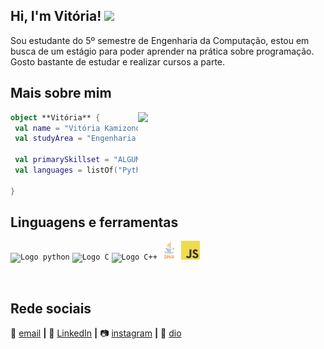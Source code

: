 <h2> Hi, I'm Vitória! <img src="https://tenor.com/bSsF1.gif" width="50"></h2>

Sou estudante do 5º semestre de Engenharia da Computação, estou em busca de um estágio para poder aprender na prática sobre programação. Gosto bastante de estudar e realizar cursos a parte.

## Mais sobre mim

<img align="right" width="300" src= "https://media.tenor.com/AlUkiGkR2j8AAAAC/new-game-ahagon-umiko-programming.gif" />

```kotlin
object **Vitória** {
 val name = "Vitória Kamizono"
 val studyArea = "Engenharia da Computação"

 val primarySkillset = "ALGUMAS HABILIDADES"
 val languages = listOf("Python","C#", "C", "C++", "Kotilin", "JavaScript", "Java")

}
```

## Linguagens e ferramentas

<code><img
    height="30"
    src="https://cdn4.iconfinder.com/data/icons/logos-and-brands/512/267_Python_logo-512.png"
    alt="Logo python"/></code>
<code><img
    height="30"
    src="https://brandslogos.com/wp-content/uploads/images/large/c-logo-1.png"
    alt="Logo C"/></code>
<code><img
    height="30"
    src="https://e7.pngegg.com/pngimages/520/669/png-clipart-c-logo-c-programming-language-computer-icons-computer-programming-programming-miscellaneous-blue.png"
    alt="Logo C++"/></code>
<code><img
    height="30"
    src="https://raw.githubusercontent.com/github/explore/80688e429a7d4ef2fca1e82350fe8e3517d3494d/topics/java/java.png"
    alt="Logo java"/></code>
<code><img
    height="30"
    src="https://raw.githubusercontent.com/github/explore/80688e429a7d4ef2fca1e82350fe8e3517d3494d/topics/javascript/javascript.png"
    alt="Logo javascript"/></code>



[email]: https://vivi.kamizono@gmail.com
[twitter]: https://twitter.com/SEUTWITTER
[youtube]: https://www.youtube.com/user/SEUYOUTUBE/
[instagram]: https://www.instagram.com/studying_vicky?utm_source=ig_web_button_share_sheet&igsh=ZDNlZDc0MzIxNw==
[linkedin]: https://www.linkedin.com/in/vitoriamagarkamizono/
[dio]: https://www.dio.me/users/vivi_kamizono
<br>

## Rede sociais

🏡 [email][email] **|**
👔 [LinkedIn][linkedin] **|**
📷 [instagram][instagram] **|**
📖 [dio][dio]
